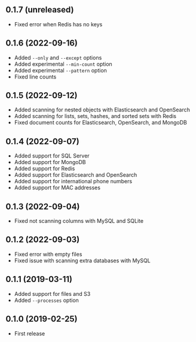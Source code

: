 ## 0.1.7 (unreleased)

- Fixed error when Redis has no keys

## 0.1.6 (2022-09-16)

- Added `--only` and `--except` options
- Added experimental `--min-count` option
- Added experimental `--pattern` option
- Fixed line counts

## 0.1.5 (2022-09-12)

- Added scanning for nested objects with Elasticsearch and OpenSearch
- Added scanning for lists, sets, hashes, and sorted sets with Redis
- Fixed document counts for Elasticsearch, OpenSearch, and MongoDB

## 0.1.4 (2022-09-07)

- Added support for SQL Server
- Added support for MongoDB
- Added support for Redis
- Added support for Elasticsearch and OpenSearch
- Added support for international phone numbers
- Added support for MAC addresses

## 0.1.3 (2022-09-04)

- Fixed not scanning columns with MySQL and SQLite

## 0.1.2 (2022-09-03)

- Fixed error with empty files
- Fixed issue with scanning extra databases with MySQL

## 0.1.1 (2019-03-11)

- Added support for files and S3
- Added `--processes` option

## 0.1.0 (2019-02-25)

- First release
